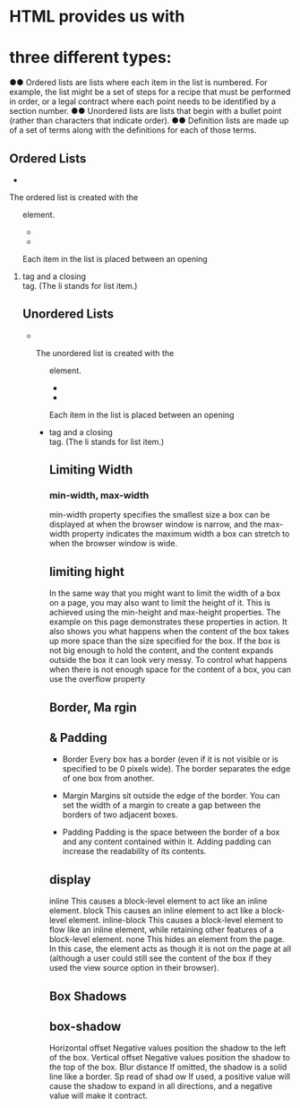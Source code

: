 # HTML provides us with
# three different types:
●● Ordered lists are lists where each item in the list is
numbered. For example, the list might be a set of steps for
a recipe that must be performed in order, or a legal contract
where each point needs to be identified by a section
number.
●● Unordered lists are lists that begin with a bullet point
(rather than characters that indicate order).
●● Definition lists are made up of a set of terms along with the
definitions for each of those terms.
## Ordered Lists
- <ol>
The ordered list is created with
the <ol> element.
- <li>
Each item in the list is placed
between an opening <li> tag
and a closing </li> tag. (The li
stands for list item.)
## Unordered Lists
- <ul>
The unordered list is created
with the <ul> element.
- <li>
Each item in the list is placed
between an opening <li> tag
and a closing </li> tag. (The li
stands for list item.)

## Limiting Width
### min-width, max-width
min-width property specifies
the smallest size a box can be
displayed at when the browser
window is narrow, and the
max-width property indicates
the maximum width a box can
stretch to when the browser
window is wide.

## limiting hight 
In the same way that you might
want to limit the width of a box
on a page, you may also want
to limit the height of it. This is
achieved using the min-height
and max-height properties.
The example on this page
demonstrates these properties
in action. It also shows you what
happens when the content of the
box takes up more space than
the size specified for the box.
If the box is not big enough to
hold the content, and the content
expands outside the box it can
look very messy. To control
what happens when there is not
enough space for the content of
a box, you can use the overflow
property
## Border, Ma rgin
## & Padding
- Border
Every box has a border (even if
it is not visible or is specified to
be 0 pixels wide). The border
separates the edge of one box
from another.

- Margin
Margins sit outside the edge
of the border. You can set the
width of a margin to create a
gap between the borders of two
adjacent boxes.

- Padding
Padding is the space between
the border of a box and any
content contained within it.
Adding padding can increase the
readability of its contents.

## display
inline
This causes a block-level
element to act like an inline
element.
block
This causes an inline element to
act like a block-level element.
inline-block
This causes a block-level
element to flow like an inline
element, while retaining other
features of a block-level element.
none
This hides an element from the
page. In this case, the element
acts as though it is not on the
page at all (although a user could
still see the content of the box if
they used the view source option
in their browser).
## Box Shadows
## box-shadow
Horizontal offset
Negative values position the
shadow to the left of the box.
Vertical offset
Negative values position the
shadow to the top of the box.
Blur distance
If omitted, the shadow is a solid
line like a border.
Sp read of shad ow
If used, a positive value will
cause the shadow to expand in
all directions, and a negative
value will make it contract.








